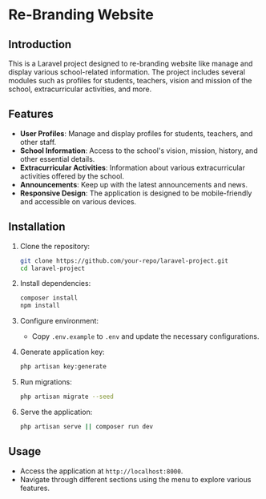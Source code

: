 # Re-Branding Website

## Introduction

This is a Laravel project designed to re-branding website like manage and display various school-related information. The project includes several modules such as profiles for students, teachers, vision and mission of the school, extracurricular activities, and more.

## Features

-   **User Profiles**: Manage and display profiles for students, teachers, and other staff.
-   **School Information**: Access to the school's vision, mission, history, and other essential details.
-   **Extracurricular Activities**: Information about various extracurricular activities offered by the school.
-   **Announcements**: Keep up with the latest announcements and news.
-   **Responsive Design**: The application is designed to be mobile-friendly and accessible on various devices.

## Installation

1. Clone the repository:

    ```bash
    git clone https://github.com/your-repo/laravel-project.git
    cd laravel-project
    ```

2. Install dependencies:

    ```bash
    composer install
    npm install
    ```

3. Configure environment:

    - Copy `.env.example` to `.env` and update the necessary configurations.

4. Generate application key:

    ```bash
    php artisan key:generate
    ```

5. Run migrations:

    ```bash
    php artisan migrate --seed
    ```

6. Serve the application:
    ```bash
    php artisan serve || composer run dev
    ```

## Usage

-   Access the application at `http://localhost:8000`.
-   Navigate through different sections using the menu to explore various features.
